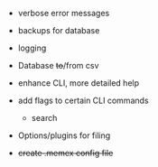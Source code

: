 - verbose error messages
- backups for database
- logging
- Database ~~to~~/from csv
- enhance CLI, more detailed help
- add flags to certain CLI commands
    - search

- Options/plugins for filing

- ~~create .memex config file~~
